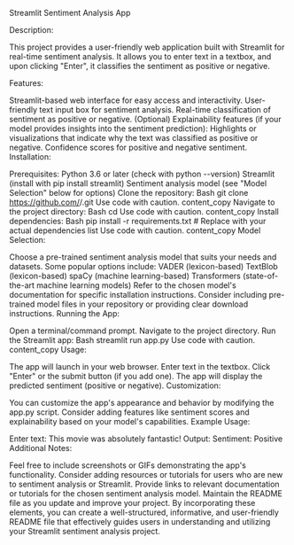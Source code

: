 Streamlit Sentiment Analysis App

Description:

This project provides a user-friendly web application built with Streamlit for real-time sentiment analysis. It allows you to enter text in a textbox, and upon clicking "Enter", it classifies the sentiment as positive or negative.

Features:

Streamlit-based web interface for easy access and interactivity.
User-friendly text input box for sentiment analysis.
Real-time classification of sentiment as positive or negative.
(Optional) Explainability features (if your model provides insights into the sentiment prediction):
Highlights or visualizations that indicate why the text was classified as positive or negative.
Confidence scores for positive and negative sentiment.
Installation:

Prerequisites:
Python 3.6 or later (check with python --version)
Streamlit (install with pip install streamlit)
Sentiment analysis model (see "Model Selection" below for options)
Clone the repository:
Bash
git clone https://github.com/<your-username>/<your-repository-name>.git
Use code with caution.
content_copy
Navigate to the project directory:
Bash
cd <your-repository-name>
Use code with caution.
content_copy
Install dependencies:
Bash
pip install -r requirements.txt  # Replace with your actual dependencies list
Use code with caution.
content_copy
Model Selection:

Choose a pre-trained sentiment analysis model that suits your needs and datasets. Some popular options include:
VADER (lexicon-based)
TextBlob (lexicon-based)
spaCy (machine learning-based)
Transformers (state-of-the-art machine learning models)
Refer to the chosen model's documentation for specific installation instructions.
Consider including pre-trained model files in your repository or providing clear download instructions.
Running the App:

Open a terminal/command prompt.
Navigate to the project directory.
Run the Streamlit app:
Bash
streamlit run app.py
Use code with caution.
content_copy
Usage:

The app will launch in your web browser.
Enter text in the textbox.
Click "Enter" or the submit button (if you add one).
The app will display the predicted sentiment (positive or negative).
Customization:

You can customize the app's appearance and behavior by modifying the app.py script.
Consider adding features like sentiment scores and explainability based on your model's capabilities.
Example Usage:

Enter text: This movie was absolutely fantastic!
Output: Sentiment: Positive
Additional Notes:

Feel free to include screenshots or GIFs demonstrating the app's functionality.
Consider adding resources or tutorials for users who are new to sentiment analysis or Streamlit.
Provide links to relevant documentation or tutorials for the chosen sentiment analysis model.
Maintain the README file as you update and improve your project.
By incorporating these elements, you can create a well-structured, informative, and user-friendly README file that effectively guides users in understanding and utilizing your Streamlit sentiment analysis project.
